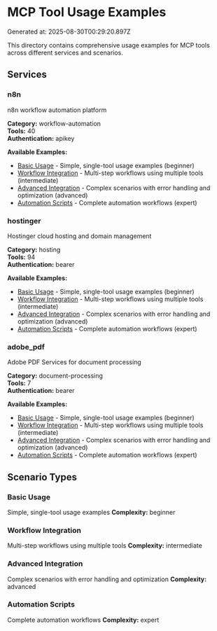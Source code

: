 # MCP Tool Usage Examples

Generated at: 2025-08-30T00:29:20.897Z

This directory contains comprehensive usage examples for MCP tools across different services and scenarios.

## Services

### n8n

n8n workflow automation platform

**Category:** workflow-automation  
**Tools:** 40  
**Authentication:** apikey

**Available Examples:**
- [Basic Usage](./n8n/basic-examples.md) - Simple, single-tool usage examples (beginner)
- [Workflow Integration](./n8n/workflow-examples.md) - Multi-step workflows using multiple tools (intermediate)
- [Advanced Integration](./n8n/advanced-examples.md) - Complex scenarios with error handling and optimization (advanced)
- [Automation Scripts](./n8n/automation-examples.md) - Complete automation workflows (expert)

### hostinger

Hostinger cloud hosting and domain management

**Category:** hosting  
**Tools:** 94  
**Authentication:** bearer

**Available Examples:**
- [Basic Usage](./hostinger/basic-examples.md) - Simple, single-tool usage examples (beginner)
- [Workflow Integration](./hostinger/workflow-examples.md) - Multi-step workflows using multiple tools (intermediate)
- [Advanced Integration](./hostinger/advanced-examples.md) - Complex scenarios with error handling and optimization (advanced)
- [Automation Scripts](./hostinger/automation-examples.md) - Complete automation workflows (expert)

### adobe_pdf

Adobe PDF Services for document processing

**Category:** document-processing  
**Tools:** 7  
**Authentication:** bearer

**Available Examples:**
- [Basic Usage](./adobe_pdf/basic-examples.md) - Simple, single-tool usage examples (beginner)
- [Workflow Integration](./adobe_pdf/workflow-examples.md) - Multi-step workflows using multiple tools (intermediate)
- [Advanced Integration](./adobe_pdf/advanced-examples.md) - Complex scenarios with error handling and optimization (advanced)
- [Automation Scripts](./adobe_pdf/automation-examples.md) - Complete automation workflows (expert)

## Scenario Types

### Basic Usage
Simple, single-tool usage examples
**Complexity:** beginner

### Workflow Integration
Multi-step workflows using multiple tools
**Complexity:** intermediate

### Advanced Integration
Complex scenarios with error handling and optimization
**Complexity:** advanced

### Automation Scripts
Complete automation workflows
**Complexity:** expert

